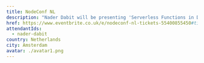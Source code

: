```yaml
---
title: NodeConf NL
description: "Nader Dabit will be presenting 'Serverless Functions in Depth' at NodeConf NL 2019. In this talk, you'll learn everything about building, deploying, testing, and managing serverless functions using the Amplify Framework."
href: https://www.eventbrite.co.uk/e/nodeconf-nl-tickets-55400855450#tickets
attendantIds:
  - nader-dabit
country: Netherlands
city: Amsterdam
avatar: ./avatar1.png
---
```

